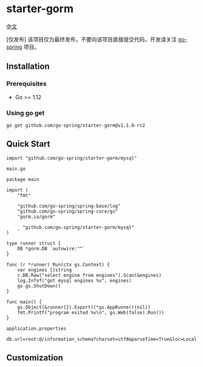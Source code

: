 # starter-gorm

[中文](README.md)

[仅发布] 该项目仅为最终发布，不要向该项目直接提交代码，开发请关注 [go-spring](https://github.com/go-spring/go-spring) 项目。

## Installation

### Prerequisites

- Go >= 1.12

### Using go get

```
go get github.com/go-spring/starter-gorm@v1.1.0-rc2 
```

## Quick Start

```
import "github.com/go-spring/starter-gorm/mysql"
```

`main.go`

```
package main

import (
	"fmt"

	"github.com/go-spring/spring-base/log"
	"github.com/go-spring/spring-core/gs"
	"gorm.io/gorm"

	_ "github.com/go-spring/starter-gorm/mysql"
)

type runner struct {
	DB *gorm.DB `autowire:""`
}

func (r *runner) Run(ctx gs.Context) {
	var engines []string
	r.DB.Raw("select engine from engines").Scan(&engines)
	log.Infof("got mysql engines %v", engines)
	go gs.ShutDown()
}

func main() {
	gs.Object(&runner{}).Export((*gs.AppRunner)(nil))
	fmt.Printf("program exited %v\n", gs.Web(false).Run())
}
```

`application.properties`

```
db.url=root:@/information_schema?charset=utf8&parseTime=True&loc=Local
```

## Customization

